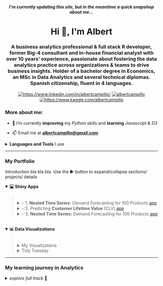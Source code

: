 <h5 align="center"><em>I'm currently updating this site, but in the meantime a quick snapshop about me...</em></h5>

<h1 align="center">Hi 👋, I'm Albert</h1>

<h3 align="center">A business analytics professional & full stack R developer, former Big-4 consultant and in-house financial analyst with over 10 years’ experience, passionate about fostering the data analytics practice across organizations & teams to drive business insights. Holder of a bachelor degree in Economics, an MSc in Data Analytics and several technical diplomas. Spanish citizenship, fluent in 4 languages.</h3>

<p align="center">
<a href="https://www.linkedin.com/in/albertcampillo/" target="blank"><img align="center" src="https://raw.githubusercontent.com/rahuldkjain/github-profile-readme-generator/master/src/images/icons/Social/linked-in-alt.svg" alt="https://www.linkedin.com/in/albertcampillo/" height="25" width="35" /></a>
<a href="https://twitter.com/albertcampillo" target="blank"><img align="center" src="https://raw.githubusercontent.com/rahuldkjain/github-profile-readme-generator/master/src/images/icons/Social/twitter.svg" alt="albertcampillo" height="25" width="35" /></a>
<a href="https://www.kaggle.com/albertcampillo" target="blank"><img align="center" src="https://raw.githubusercontent.com/rahuldkjain/github-profile-readme-generator/master/src/images/icons/Social/kaggle.svg" alt="https://www.kaggle.com/albertcampillo" height="25" width="35" /></a>
</p>

<h3 align="left">More about me:</h3>
      

- 🌱 I’m currently **improving** my *Python* skills and **learning** *Javascript & D3* 

- 📫 Email me at **albertcampillo@gmail.com** 


<details><summary><strong>Languages and Tools</strong> I use</summary>
  <blockquote>
    <br>
    <a href="https://www.rstudio.com/" target="_blank" rel="noreferrer"><img src="https://raw.githubusercontent.com/devicons/devicon/master/icons/rstudio/rstudio-original.svg" alt="rstudio" width="35" height="35"/></a>
    <a href="https://www.shinyapps.io/" target="_blank" rel="noreferrer"><img src="https://github.com/acampi/acampi/blob/main/shiny.png" alt="shiny" width="35" height="35"/></a> 
  <a href="https://h2o.ai/" target="_blank" rel="noreferrer"><img src="https://github.com/acampi/acampi/blob/main/h2o.jpg" alt="h2o" width="35" height="35"/></a>
  <a href="https://www.tidyverse.org/" target="_blank" rel="noreferrer"><img src="https://github.com/acampi/acampi/blob/main/tidyverse.png" alt="tidyverse" width="35" height="35"/></a> 
  <a href="https://www.tidymodels.org/" target="_blank" rel="noreferrer"><img src="https://github.com/acampi/acampi/blob/main/tidymodels.png" alt="tidymodels" width="35" height="35"/></a>
  <a href="https://business-science.github.io/timetk/" target="_blank" rel="noreferrer"><img src="https://github.com/acampi/acampi/blob/main/timetk.png" alt="timetk" width="35" height="35"/></a>
  <a href="https://business-science.github.io/modeltime/" target="_blank" rel="noreferrer"> <img src="https://github.com/acampi/acampi/blob/main/modeltime.png" alt="modeltime" width="35" height="35"/></a>
  <a href="https://www.python.org" target="_blank" rel="noreferrer"><img src="https://raw.githubusercontent.com/devicons/devicon/master/icons/python/python-original.svg" alt="python" width="35" height="35"/></a>
  <br>
  <a href="https://www.w3.org/html/" target="_blank" rel="noreferrer"><img src="https://raw.githubusercontent.com/devicons/devicon/master/icons/html5/html5-original-wordmark.svg" alt="html5" width="35" height="35"/></a>
  <a href="https://www.w3schools.com/css/" target="_blank" rel="noreferrer"><img src="https://raw.githubusercontent.com/devicons/devicon/master/icons/css3/css3-original-wordmark.svg" alt="css3" width="35" height="35"/></a>
  <a href="https://developer.mozilla.org/en-US/docs/Web/JavaScript" target="_blank" rel="noreferrer"><img src="https://raw.githubusercontent.com/devicons/devicon/master/icons/javascript/javascript-original.svg" alt="javascript" width="35" height="35"/></a>
  <br>
  <a href="https://www.docker.com/" target="_blank" rel="noreferrer"><img src="https://raw.githubusercontent.com/devicons/devicon/master/icons/docker/docker-original-wordmark.svg" alt="docker" width="35" height="35"/></a>
  <a href="https://cloud.google.com" target="_blank" rel="noreferrer"><img src="https://www.vectorlogo.zone/logos/google_cloud/google_cloud-icon.svg" alt="gcp" width="35" height="35"/></a> 
  <a href="https://git-scm.com/" target="_blank" rel="noreferrer"><img src="https://www.vectorlogo.zone/logos/git-scm/git-scm-icon.svg" alt="git" width="35" height="35"/></a>  
  <a href="https://www.mongodb.com/" target="_blank" rel="noreferrer"><img src="https://raw.githubusercontent.com/devicons/devicon/master/icons/mongodb/mongodb-original-wordmark.svg" alt="mongodb" width="35" height="35"/></a>
  <a href="https://www.mysql.com/" target="_blank" rel="noreferrer"><img src="https://raw.githubusercontent.com/devicons/devicon/master/icons/mysql/mysql-original-wordmark.svg" alt="mysql" width="35" height="35"/></a>  
  <a href="https://www.postgresql.org" target="_blank" rel="noreferrer"><img src="https://raw.githubusercontent.com/devicons/devicon/master/icons/postgresql/postgresql-original-wordmark.svg" alt="postgresql" width="35" height="35"/></a>  
  <a href="https://reactjs.org/" target="_blank" rel="noreferrer"><img src="https://raw.githubusercontent.com/devicons/devicon/master/icons/react/react-original-wordmark.svg" alt="react" width="35" height="35"/></a>
  <a href="https://www.photoshop.com/en" target="_blank" rel="noreferrer"><img src="https://raw.githubusercontent.com/devicons/devicon/master/icons/photoshop/photoshop-line.svg" alt="photoshop" width="35" height="35"/></a>
  <br>
  </blockquote>
</details>

<hr>

<h3 align="left">My Portfolio</h3>

Introduction bla bla bla. Use the ▶️ button to expand/collapse sections/ projects/ details

<details open><summary><strong> 💻 Shiny Apps </strong></summary>
  <blockquote>
  <br>
  
  <!-- Project 1 -->
  <details><summary>✅1. <strong>Nested Time Series:</strong> Demand Forecasting for 100 Products <a href="https://campillo.shinyapps.io/customer_lifetime_value_app/">app</a></summary>
    <blockquote>
      <p>CLV (the profit from estimated by the future relationship with a customer) 😊</p>
      <ul>
        <li><strong>Business Problem: Which customers should a company focus on?</strong> To answer this, I seek to understand which customers:</li>
        <ul>
          <li><em>Have the highest spend probability in the next 90 days?</em></li>
          <li><em>Have recently purchased but are unlikely to buy again?</em></li>
          <li><em>Have recently purchased but are unlikely to buy again?</em></li>
        </ul>
        <br>
        <li><strong>Rationale:</strong> Determine the CLV of each customer to address the prioritization problem (which customers to focus on). My CLV definition is based on a 2-side approach, which answer the following:</li>
        <ol>
          <li>How much will a customer spend in the next N-days? <em>Regression Problem</em></li>
          <li>What is the probability that a customer will make another purchase in the next N-days?  <light><em>Classification problem</em></light></li>
        </ol>
        <br>
        <li><strong>Final Result:</strong></li>
        <img src="https://github.com/acampi/acampi/blob/main/CLV.png" alt="shiny"/>
        <br>
        <li><strong>Methodology:</strong></li>
          <details open><summary> see in-depth procedure </summary>
          <blockquote>
          <img src="https://github.com/acampi/readmepage/blob/main/img/lab_clv_img1.png" alt="methodology"/>
          bla bla bla
          <ul>
            <li><strong>1. Cohort Definition</strong> <em> (cohort: first time purchasers within 90-days time window)</em></li>
              <ul>
                <li>Find min date for each customer</li>
                <li>Check span of dates across dataset <em>(i.e. Jan’97 - Jun’98)</em></li>
                <li>Select 90-days range <em>(ie. Jan’97 - Mar’97)</em></li>
                <li>Select all customer ids with first purchase within the date range</li>
                <li>Subset dataset showcasing transactions for those customers only</li>
              </ul>
            <br>
            <li><strong>2. Data Preprocessing for ML</strong></li>
            <br>
            <li><strong>3. RFM Feature Engineering</strong></li>
            <img src="https://github.com/acampi/readmepage/blob/main/img/lab_clv_img3.png" alt="methodology"/>
            <br>
            <li><strong>4. ML Model definition</strong></li>
          </ul>
          </blockquote>
          </detail>
        <br>
        <br>
      <li><strong>Final Result</strong></li>
      </ul>
    </blockquote>
  </details>

  
  <!-- Project 2-->
  <details><summary>✅2. Predicting <strong>Customer Lifetime Value</strong> (CLV) <a href="https://campillo.shinyapps.io/customer_lifetime_value_app/">app</a></summary>
    <blockquote>
      <p>CLV (the profit from estimated by the future relationship with a customer) 😊</p>
      <ul>
        <li><strong>Business Problem: Which customers should a company focus on?</strong> To answer this, I seek to understand which customers:</li>
        <ul>
          <li><em>Have the highest spend probability in the next 90 days?</em></li>
          <li><em>Have recently purchased but are unlikely to buy again?</em></li>
          <li><em>Have recently purchased but are unlikely to buy again?</em></li>
        </ul>
        <br>
        <li><strong>Rationale:</strong> Determine the CLV of each customer to address the prioritization problem (which customers to focus on). My CLV definition is based on a 2-side approach, which answer the following:</li>
        <ol>
          <li>How much will a customer spend in the next N-days? <em>Regression Problem</em></li>
          <li>What is the probability that a customer will make another purchase in the next N-days?  <light><em>Classification problem</em></light></li>
        </ol>
        <br>
        <li><strong>Final Result:</strong></li>
        <img src="https://github.com/acampi/acampi/blob/main/CLV.png" alt="shiny"/>
        <br>
        <br>
        <li><strong>Methodology:</strong></li>
          <details open><summary> see in-depth procedure </summary>
          <blockquote>
          <img src="https://github.com/acampi/readmepage/blob/main/img/lab_clv_img1.png" alt="methodology"/>
          bla bla bla
          <ul>
            <li><strong>1. Cohort Definition</strong> <em> (cohort: first time purchasers within 90-days time window)</em></li>
              <ul>
                <li>Find min date for each customer</li>
                <li>Check span of dates across dataset <em>(i.e. Jan’97 - Jun’98)</em></li>
                <li>Select 90-days range <em>(ie. Jan’97 - Mar’97)</em></li>
                <li>Select all customer ids with first purchase within the date range</li>
                <li>Subset dataset showcasing transactions for those customers only</li>
              </ul>
            <br>
            <li><strong>2. Data Preprocessing for ML</strong></li>
            <ul>
              <li>Step 1</li>
              <ul>
                <li>Random split of customer base (80% train / 20% test -for model accuracy assessment-)</li>
                <li>Create a Train Set (Split 1) & Test Set (Split 2)</li>
              </ul>
              <li>Step 2</li>
              <ul>
                <li>Breakdown the train Set (Split 1) in 2:</li>
                <ul>
                  <li>Full Set - 90 days (for Training)</li>
                  <li>Last 90 days (for Testing)</li>
                </ul>
                <li>Replicate previous approach with test set (Split 2)</li>
              </ul>
            </ul>
            <br>
            <li><strong>3. RFM Feature Engineering</strong></li>
            <ul>
              <li>For Train sets on both Split 1 & Split 2, create feature variables that will be used as predictors for the 2 machine learning models we will create.</li>
              <li>Features:</li>
              <ul>
                <li><trong>Recency:</strong> how many days since the last purchase</li>
                <li><strong>Frequency:</strong> number of purchases a customer has done during the train period</li>
                <li><strong>Monetary:</strong> total purchase value of a given customer during train period</li>
                <li><strong>Monetary mean:</strong> mean purchase value of a given customer among all purchases during train period</li>
              </ul>
            </ul>
            <img src="https://github.com/acampi/readmepage/blob/main/img/lab_clv_img3.png" alt="methodology"/>
            <br>
            <li><strong>4. ML Model definition</strong></li>
            <ul>
              <li>2 models used:</li>
              <ul>
                <li><strong>Regression model</strong>: predict amount spent of a given customer in the next 90 days</li>
                <li><strong>Classification model</strong>: predict the probability of a given customer purchasing in the next 90 days</li>
              </ul>
              <li></li>
            <ul>
          </ul>
          </blockquote>
          </detail>
        <br>
        <br>
      <li><strong>Final Result</strong></li>
      </ul>
    </blockquote>
  </details>
  
    
  <!-- Project 3 -->
  <details><summary>✅3. <strong>Nested Time Series:</strong> Demand Forecasting for 100 Products <a href="https://campillo.shinyapps.io/customer_lifetime_value_app/">app</a></summary>
    <blockquote>
      <p>CLV (the profit from estimated by the future relationship with a customer) 😊</p>
      <ul>
        <li><strong>Business Problem: Which customers should a company focus on?</strong> To answer this, I seek to understand which customers:</li>
        <ul>
          <li><em>Have the highest spend probability in the next 90 days?</em></li>
          <li><em>Have recently purchased but are unlikely to buy again?</em></li>
          <li><em>Have recently purchased but are unlikely to buy again?</em></li>
        </ul>
        <br>
        <li><strong>Rationale:</strong> Determine the CLV of each customer to address the prioritization problem (which customers to focus on). My CLV definition is based on a 2-side approach, which answer the following:</li>
        <ol>
          <li>How much will a customer spend in the next N-days? <em>Regression Problem</em></li>
          <li>What is the probability that a customer will make another purchase in the next N-days?  <light><em>Classification problem</em></light></li>
        </ol>
        <br>
        <li><strong>Final Result:</strong></li>
        <img src="https://github.com/acampi/acampi/blob/main/CLV.png" alt="shiny"/>
        <br>
        <li><strong>Methodology:</strong></li>
          <details open><summary> see in-depth procedure </summary>
          <blockquote>
          <img src="https://github.com/acampi/readmepage/blob/main/img/lab_clv_img1.png" alt="methodology"/>
          bla bla bla
          <ul>
            <li><strong>1. Cohort Definition</strong> <em> (cohort: first time purchasers within 90-days time window)</em></li>
              <ul>
                <li>Find min date for each customer</li>
                <li>Check span of dates across dataset <em>(i.e. Jan’97 - Jun’98)</em></li>
                <li>Select 90-days range <em>(ie. Jan’97 - Mar’97)</em></li>
                <li>Select all customer ids with first purchase within the date range</li>
                <li>Subset dataset showcasing transactions for those customers only</li>
              </ul>
            <br>
            <li><strong>2. Data Preprocessing for ML</strong></li>
            <br>
            <li><strong>3. RFM Feature Engineering</strong></li>
            <img src="https://github.com/acampi/readmepage/blob/main/img/lab_clv_img3.png" alt="methodology"/>
            <br>
            <li><strong>4. ML Model definition</strong></li>
          </ul>
          </blockquote>
          </detail>
        <br>
        <br>
      <li><strong>Final Result</strong></li>
      </ul>
    </blockquote>
  </details>
    
    
  </blockquote>
</details>



<br>
<details open><summary><strong> 📊 Data Visualizations </strong></summary>
<blockquote>
   <br>
   <details><summary> My Visualizations </summary>
      <blockquote>
        my own projects
      </blockquote>
   </details>
   <details><summary> Tidy Tuesday </summary>
      <blockquote>
        my own projects
      </blockquote>
   </details>
  </blockquote>
</details>


<hr>



<h3 align="left">My learning journey in Analytics</h3>

<details><summary><em> explore full track</em> 👀</summary><blockquote>
<a href="https://www.rstudio.com/" target="_blank" rel="noreferrer"> <img src="https://github.com/acampi/acampi/blob/main/learning_path.png" alt="rstudio"/> </a>

<details><summary> 1. The <strong>Master of Science in Business Analytics</u></strong> program:</summary><blockquote>
  <p> ⚠️Section under construction⚠️</p> 
<p> In the meantime, you can find more about <strong>NYU MSBA program</strong><a href="https://www.stern.nyu.edu/programs-admissions/ms-business-analytics/academics"> here </a></p>
  </blockquote></details>
  
<details><summary> 2.The <strong>Full Stack Web Development</u></strong> bootcamp:</summary><blockquote>
  <p> ⚠️Section under construction⚠️ </p>
  <p> In the meantime, you can find more about <strong>Le Wagon program</strong><a href="https://www.lewagon.com/web-development-course/full-time"> here </a></p>
  </blockquote></details>

<details open><summary> 3. The <strong><u>Full Stack R Developer</u></strong> 5 course-track:</summary><blockquote>
<p><a href="https://www.business-science.io/">Business Science University</a> is an online learning platform created by Matt Dancho with a state-of-the-art, hands-on and practical business oriented methodology to learn R & Python. </p>
  <p>The <strong> Full Stack R Developer</strong> track is a 6-month course to become a full stack R developer, capable of <strong>deploying machine learning solutions in high-performing, scalable web apps in the cloud.</strong></p>
  <a href="https://www.rstudio.com/" target="_blank" rel="noreferrer"> <img src="https://github.com/acampi/acampi/blob/main/course_track.png" alt="rstudio"/> </a>
  <p>An indepth syllabus of the entire track can be checked as follows:</p>
  
<!-- Course 1-->
<details><summary> ✅ <strong>1. Business Analysis with R </strong>📊</summary><blockquote>
  <p> Foundational data science & manipulation course using R & tidyverse, covering: </p>
  <ul>
    <li><strong>Data Import</strong>: readr & odbc</li>
    <li><strong>Data Cleaning</strong> & <strong>Wrangling</strong>: dplyr & tidyr</li>
    <li><strong>Time Series</strong>, <strong>Text</strong>, & <strong>Categorical Data</strong>: lubridate, stringr, & forcats</li>
    <li><strong>Visualization</strong>: ggplot2</li>
    <li><strong>Functional programming</strong> & <strong>Iteration</strong>: purrr</li>
    <li><strong>Modeling</strong> & <strong>Machine Learning</strong>: parnsip (xgboost, glmnet, kernlab, broom, & more)</li>
    <li><strong>Business Reporting</strong>: communicate results with rmarkdown</li>
  </ul>
  <a href="" target="_blank" rel="noreferrer"> <img src="https://github.com/acampi/acampi/blob/main/certif_ds4b_101R.png" alt="ds4b_101R" width="400" height="300"/></a>
</blockquote></details>

<!-- Course 2-->
<details><summary> ✅ <strong>2. Data Science for Business with R</strong> 🤖🔮</summary><blockquote>
<br>
  <p>Practical data science course encompassing the use of <a href="https://h2o.ai/">H2O AutoML</a> open-source machine learning framework to solve business problems.</p>
  <ul>
    <li>Business problem <strong>foundations</strong>, introduction to the <strong>Business Problem Framework</strong></li>
    <li><strong>Business Understanding</strong>: Using dplyr & ggplot2 to size the business problem tidy eval to build custom functions that fit within the tidyverse</li>
    <li><strong>Data Understanding</strong>: Use skimr and GGally packages to efficiently visualize key relationships</li>
    <li><strong>Data Preparation</strong>: Use recipes to prepare data in both human and machine readable formats | perform preliminary correlation analysis</li>
    <li><strong>H2O AutoML Modeling</strong> & <strong>Performance</strong>: Use Automated Machine Learning (AutoML) to produce 30+ models | analyze performance using ROC, Precision/Recall, Gain & Lift plots</li>
    <li>Explaining <strong>Black-Box Modela</strong>: Use LIME to explain which features are driving the complex deep learning & stacked ensemble models</li>
    <li><strong>Expected Value</strong>, <strong>Threshold Optimization</strong>, & <strong>Sensitivity Analysis</strong>: Link the model to financial performance through the Expected Value framework</li>
    <li><strong>Recommendation Algorithm Development</strong>: Use a 3-step process to develop a recommendation algorithm capable of assisting managers in retaining employees</li>
  </ul>
  <a href="" target="_blank" rel="noreferrer"> <img src="https://github.com/acampi/acampi/blob/main/certif_ds4b_201R.png " alt="ds4b_201R" width="400" height="300"/></a>
</blockquote></details>

<!-- Course 3-->
<details><summary> ⚙️ <strong>3. High Performance Time Series Forecasting</strong> 🕓📈📉 </summary><blockquote>
<br>
<p>Apply the latest forecasting techniques to real business problems by learning from the strategies 
  that won 4 key time-series Kaggle competitions</p>
<ul>
  <li>Improve <strong>demand forecasting</strong></li>
  <li><strong>Advanced forecasting</strong> algorithms & <strong>feature engineering</strong></li>
  <li><strong>Time Series preparation</strong> `time_tk`: time series data wrangling, transformations & visualization</li>
  <li>Machine learning `modeltime`: <strong>time series modeling</strong>, <strong>experimentation</strong> & <strong>model comparison</strong></li>
  <li><strong>Deep Learning</strong> with `gluon`</li>
</ul> 
</blockquote></details>

<!-- Course 4-->
<details><summary> ✅ <strong>4. Shiny Web Applications</strong> 🔧⚙️</summary><blockquote>
<br>
  <p>Deployment of data solutions into web applications using the Shiny & Flexdashboard frameworks</p>
  <ul>
    <li><strong>Shiny</strong>: A web application framework with UI components that are reactive to user input.</li>
    <li><strong>Flexdashboard</strong>: A dashboarding framework that is built on top of RMarkdown.</li>
    <li><strong>Machine learning models</strong> used to predict product prices: parsnip and XGBoost</li>
  </ul>
  <a href="" target="_blank" rel="noreferrer"> <img src="https://github.com/acampi/acampi/blob/main/certif_ds4b_102R.png" alt="ds4b_102R" width="400" height="300"/></a>
</blockquote></details>

<!-- Course 5-->
<details><summary> ⚙️ <strong>5. Advanced Shiny Apps with AWS</strong> 🛠️☁️ </summary><blockquote>
<br>
  <p>Build & deploy <strong>complex production-ready apps in the cloud</strong> using R, Shiny & AWS</p>
  <ul>
    <li>Frontend: Shiny integration into <strong>Bootstrap system</strong> & <strong>Shiny Javascript</strong></li>
    <li><strong>Backend development</strong>: authentication, user management for customized & secure UI. Store user work and connect the app to a NoSQL cloud database</li>
    <li><strong>Product deployment</strong> with <strong>AWS</strong> & MongoDB</li>
  </ul>
</blockquote></details>

</blockquote></details>

</blockquote></details>

